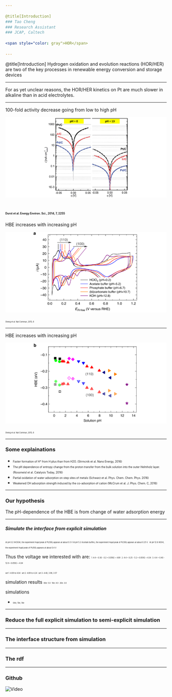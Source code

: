 ```yaml
---

@title[Introduction]
### Tao Cheng
### Research Assistant
### JCAP, Caltech

<span style="color: gray">HOR</span>

---
```


@title[Introduction]
Hydrogen oxidation and evolution reactions (HOR/HER) are two of the key processes in renewable energy conversion and storage devices

---
For as yet unclear reasons, the HOR/HER kinetics on Pt are much slower in alkaline than in acid electrolytes. 

---
100-fold activity decrease going from low to high pH

![](assets/f1.png)  

<span style="font-size: 0.4em">Durst et al. Energy Environ. Sci., 2014, 7, 2255</span>
---
HBE increases with increasing pH

![](assets/f3.png)  

<span style="font-size: 0.4em">Sheng et al.  Nat Commun, 2015, 6</span>

---
HBE increases with increasing pH

![](assets/f4.png)  

<span style="font-size: 0.4em">Sheng et al.  Nat Commun, 2015, 6</span>

---
### Some explainations
- <span style="font-size: 0.6em">Faster formation of H* from H plus than from H2O. (Strmcnik et al. Nano Energy, 2016) </span>
- <span style="font-size: 0.6em">The pH dependence of entropy change from the proton transfer from the bulk solution into the outer Helmholz layer. (Rossmeisl et al. Catalysis Today, 2016)</span>
- <span style="font-size: 0.6em">Partial oxidation of water adsorption on step sites of metals (Schwarz et al. Phys. Chem. Chem. Phys. 2016)</span>
- <span style="font-size: 0.6em">Weakened OH adsorption strength induced by the co-adsorption of cation (McCrum et al. J. Phys. Chem. C, 2016)</span>

---
### Our hypothesis
The pH-dependence of the HBE is from change of water adsorption energy

---
##### Simulate the interface from explicit simulation

<span style="font-size: 0.4em">At pH 0.2 (HClO4), the experiment Hupd peak of Pt(100) appears at about 0.3 V  </span>
<span style="font-size: 0.4em">At pH 5.2 (Acetate buffer), the experiment Hupd peak of Pt(100) appears at about 0.25 V.</span>
<span style="font-size: 0.4em">At pH 12.8 (KOH), the experiment Hupd peak of Pt(100) appears at about 0.4 V</span>

Thus the voltage we interested with are:
<span style="font-size: 0.4em">1. 4.4 + 0.30 -  0.2 * 0.0592 = 4.69</span>
<span style="font-size: 0.4em">2. 4.4 + 0.25 -  5.2 * 0.0592 = 4.34</span>
<span style="font-size: 0.4em">3. 4.4 + 0.40 - 12.8 * 0.0592 = 4.04</span>

<span style="font-size: 0.4em">set 1: 4.69 to 4.04</span>
<span style="font-size: 0.4em">set 2: 4.89 to 4.24</span>
<span style="font-size: 0.4em">set 3: 4.40, 3.98, 3.57</span>

simulation results
<span style="font-size: 0.4em">00e: 5.0</span>
<span style="font-size: 0.4em">10e: 4.0</span>
<span style="font-size: 0.4em">20e: 3.0</span>

simulations
- <span style="font-size: 0.4em">04e, 10e, 14e</span>



---
### Reduce the full explicit simulation to semi-explicit simulation

---
### The interface structure from simulation

---
### The rdf 

---
### Github
![Video](https://www.youtube.com/embed/0fHY0tnDgkw)
